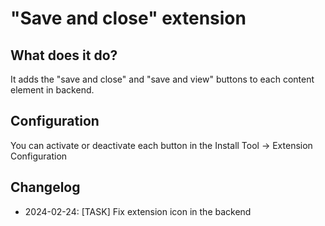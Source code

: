 # "Save and close" extension

## What does it do?

It adds the "save and close" and "save and view" buttons to each content element in backend.

## Configuration

You can activate or deactivate each button in the Install Tool -> Extension Configuration

## Changelog

- 2024-02-24: [TASK] Fix extension icon in the backend

